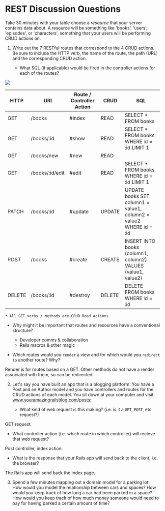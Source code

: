 # REST Discussion Questions

Take 30 minutes with your table choose a *resource* that your server contains data about. A resource will be something like 'books', 'users', 'episodes', or 'characters', something that your users will be performing CRUD actions on.

1. Write out the 7 RESTful routes that correspond to the 4 CRUD actions.  Be sure to include the HTTP verb, the name of the route, the path (URL) and the corresponding CRUD action. 

   * What SQL (if applicable) would be fired in the controller actions for each of the routes?

![](https://curriculum-content.s3.amazonaws.com/web-development/rails-intro-to-rest/rails_routes.png)

| HTTP    | URI            | Route / Controller Action|CRUD   | SQL
| ------- | -------------- | ------- | ------ | -
GET       |/books          |#index    |READ    |SELECT * FROM books
GET       |/books/:id      |#show     |READ    |SELECT * FROM books WHERE id = :id LIMIT 1
GET       |/books/new      |#new      |READ    |
GET       |/books/:id/edit |#edit     |READ    |SELECT * FROM books WHERE id = :id LIMIT 1
PATCH     |/books/:id      |#update   |UPDATE  |UPDATE books SET column1 = value1, column2 = value2 WHERE id = :id
POST      |/books          |#create   |CREATE  |INSERT INTO books (column1, column2) VALUES (value1, value2)
DELETE    |/books/:id      |#destroy  |DELETE  |DELETE FROM books WHERE id = :id

`* All GET verbs / methods are CRUD Read actions.`

   * Why might it be important that routes and resources have a conventional structure?

      * Developer comms & collaboration
      * Rails macros & other magic

   * Which routes would you `render` a view and for which would you `redirect to` another route? Why?

Render is for routes based on a GET.  Other methods do not have a render associated with them, so can be redirected.

2. Let's say you have built an app that is a blogging platform. You have a Post and an Author model and you have controllers and routes for the CRUD actions of each model. You sit down at your computer and visit www.youramazingrailsblog.com/posts:

   * What kind of web request is this making? (i.e. is it a `GET`, `POST`, etc request?)

GET request.

   * What controller action (i.e. which route in which controller) will recieve that web request?

Post controller, index action.

   * What is the response that your Rails app will send back to the client, i.e. the browser?

The Rails app will send back the index page.

3. Spend a few minutes mapping out a domain model for a parking lot. How would you model the relationship between cars and spaces? How would you keep track of how long a car had been parked in a space? How would you keep track of how much money someone would need to pay for having parked a certain amount of time?

